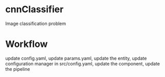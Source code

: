 # cnnClassifier

Image classification problem

# Workflow
update config.yaml,
update params.yaml,
update the entity,
update configuration manager in src/config.yaml,
update the component,
update the pipeline
